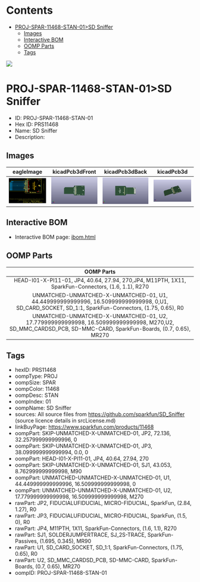 



Contents
========

* [PROJ-SPAR-11468-STAN-01>SD Sniffer](#proj-spar-11468-stan-01sd-sniffer)
	* [Images](#images)
	* [Interactive BOM](#interactive-bom)
	* [OOMP Parts](#oomp-parts)
	* [Tags](#tags)
  
![][im]
# PROJ-SPAR-11468-STAN-01>SD Sniffer

- ID: PROJ-SPAR-11468-STAN-01
- Hex ID: PRS11468
- Name: SD Sniffer
- Description: 

## Images
  
  

|eagleImage|kicadPcb3dFront|kicadPcb3dBack|kicadPcb3d|
| :---: | :---: | :---: | :---: |
|[![eagleImage](eagleImage_140.png)](eagleImage_600.png)|[![kicadPcb3dFront](kicadPcb3dFront_140.png)](kicadPcb3dFront_600.png)|[![kicadPcb3dBack](kicadPcb3dBack_140.png)](kicadPcb3dBack_600.png)|[![kicadPcb3d](kicadPcb3d_140.png)](kicadPcb3d_600.png)|

## Interactive BOM

- Interactive BOM page: [ibom.html](kicad/bom/ibom.html)

## OOMP Parts
  

|OOMP Parts|
| :---: |
|HEAD-I01-X-PI11-01, JP4, 40.64, 27.94, 270,JP4, M11PTH, 1X11, SparkFun-Connectors, (1.6, 1.1), R270|
|UNMATCHED-UNMATCHED-X-UNMATCHED-01, U1, 44.449999999999996, 16.509999999999998, 0,U1, SD_CARD_SOCKET, SD_1:1, SparkFun-Connectors, (1.75, 0.65), R0|
|UNMATCHED-UNMATCHED-X-UNMATCHED-01, U2, 17.779999999999998, 16.509999999999998, M270,U2, SD_MMC_CARDSD_PCB, SD-MMC-CARD, SparkFun-Boards, (0.7, 0.65), MR270|

## Tags

- hexID: PRS11468
- oompType: PROJ
- oompSize: SPAR
- oompColor: 11468
- oompDesc: STAN
- oompIndex: 01
- oompName: SD Sniffer
- sources: All source files from https://github.com/sparkfun/SD_Sniffer (source licence details in srcLicense.md)
- linkBuyPage: https://www.sparkfun.com/products/11468
- oompPart: SKIP-UNMATCHED-X-UNMATCHED-01, JP2, 72.136, 32.257999999999996, 0
- oompPart: SKIP-UNMATCHED-X-UNMATCHED-01, JP3, 38.099999999999994, 0.0, 0
- oompPart: HEAD-I01-X-PI11-01, JP4, 40.64, 27.94, 270
- oompPart: SKIP-UNMATCHED-X-UNMATCHED-01, SJ1, 43.053, 8.762999999999998, M90
- oompPart: UNMATCHED-UNMATCHED-X-UNMATCHED-01, U1, 44.449999999999996, 16.509999999999998, 0
- oompPart: UNMATCHED-UNMATCHED-X-UNMATCHED-01, U2, 17.779999999999998, 16.509999999999998, M270
- rawPart: JP2, FIDUCIALUFIDUCIAL, MICRO-FIDUCIAL, SparkFun, (2.84, 1.27), R0
- rawPart: JP3, FIDUCIALUFIDUCIAL, MICRO-FIDUCIAL, SparkFun, (1.5, 0), R0
- rawPart: JP4, M11PTH, 1X11, SparkFun-Connectors, (1.6, 1.1), R270
- rawPart: SJ1, SOLDERJUMPERTRACE, SJ_2S-TRACE, SparkFun-Passives, (1.695, 0.345), MR90
- rawPart: U1, SD_CARD_SOCKET, SD_1:1, SparkFun-Connectors, (1.75, 0.65), R0
- rawPart: U2, SD_MMC_CARDSD_PCB, SD-MMC-CARD, SparkFun-Boards, (0.7, 0.65), MR270
- oompID: PROJ-SPAR-11468-STAN-01



[im]: kicadPcb3d_450.png
